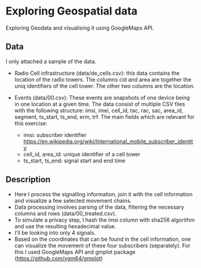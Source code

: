 # Exploring Geospatial data
Exploring Geodata and visualising it using GoogleMaps API.

## Data

I only attached a sample of the data.

- Radio Cell infrastructure (data/de_cells.csv): this data contains the location of the radio towers. The columns cid and area are together the uniq identifiers of the cell tower. The other two columns are the location.

- Events (data/00.csv): These events are snapshots of one device being in one location at a given time. The data consist of multiple CSV files with the following structure: imsi, imei, cell_id, tac, rac, sac, area_id, segment, ts_start, ts_end, erm, trf. The main fields which are relevant for this exercise:
  - imsi: subscriber identifier https://en.wikipedia.org/wiki/International_mobile_subscriber_identity
  - cell_id, area_id: unique identifier of a cell tower
  - ts_start, ts_end: signal start and end time


## Description

- Here I process the signalling information, join it with the cell information and visualize a few selected movement chains.
- Data processing involves parsing of the data, filtering the necessary columns and rows (data/00_treated.csv).
- To simulate a privacy step, I hash the imsi column with sha256 algorithm and use the resulting hexadecimal value.
- I'll be looking into only 4 signals.
- Based on the coordinates that can be found in the cell information, one can visualize the movement of these four subscribers (separately). For this I used GoogleMaps API and gmplot package (https://github.com/vgm64/gmplot)
